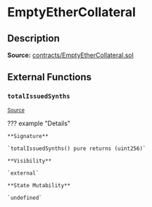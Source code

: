 # EmptyEtherCollateral

## Description

**Source:** [contracts/EmptyEtherCollateral.sol](https://github.com/Synthetixio/synthetix/tree/v2.40.0-alpha/contracts/EmptyEtherCollateral.sol)

## External Functions

### `totalIssuedSynths`

<sub>[Source](https://github.com/Synthetixio/synthetix/tree/v2.40.0-alpha/contracts/EmptyEtherCollateral.sol#L7)</sub>

??? example "Details"

    **Signature**

    `totalIssuedSynths() pure returns (uint256)`

    **Visibility**

    `external`

    **State Mutability**

    `undefined`
